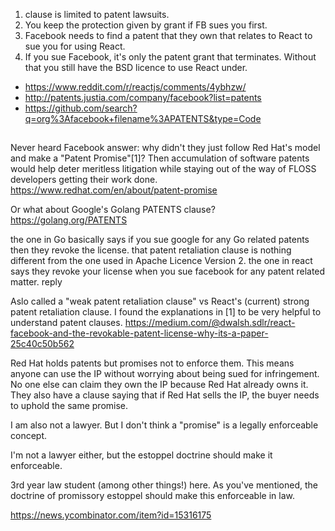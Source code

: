 1. clause is limited to patent lawsuits.
2. You keep the protection given by grant if FB sues you first.
3. Facebook needs to find a patent that they own that relates to React to sue you for using React.
4. If you sue Facebook, it's only the patent grant that terminates. Without that you still have the BSD licence to use React under.

- https://www.reddit.com/r/reactjs/comments/4ybhzw/
- http://patents.justia.com/company/facebook?list=patents
- https://github.com/search?q=org%3Afacebook+filename%3APATENTS&type=Code

##

Never heard Facebook answer: why didn't they just follow Red Hat's model and make a "Patent Promise"[1]?
Then accumulation of software patents would help deter meritless litigation while staying out of the way of FLOSS developers getting their work done.
https://www.redhat.com/en/about/patent-promise

Or what about Google's Golang PATENTS clause?
https://golang.org/PATENTS

the one in Go basically says if you sue google for any Go related patents then they revoke the license. that patent retaliation clause is nothing different from the one used in Apache Licence Version 2. the one in react says they revoke your license when you sue facebook for any patent related matter.
reply

Aslo called a "weak patent retaliation clause" vs React's (current) strong patent retaliation clause. I found the explanations in [1] to be very helpful to understand patent clauses. https://medium.com/@dwalsh.sdlr/react-facebook-and-the-revokable-patent-license-why-its-a-paper-25c40c50b562

Red Hat holds patents but promises not to enforce them. This means anyone can use the IP without worrying about being sued for infringement. No one else can claim they own the IP because Red Hat already owns it. They also have a clause saying that if Red Hat sells the IP, the buyer needs to uphold the same promise.

I am also not a lawyer. But I don't think a "promise" is a legally enforceable concept.

I'm not a lawyer either, but the estoppel doctrine should make it enforceable.

3rd year law student (among other things!) here. As you've mentioned, the doctrine of promissory estoppel should make this enforceable in law.

https://news.ycombinator.com/item?id=15316175
